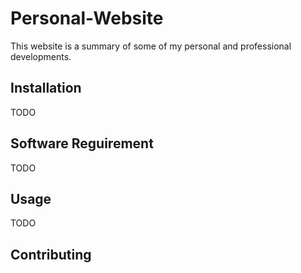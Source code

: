 # Personal-Website

This website is a summary of some of my personal and professional developments. 

## Installation

TODO

## Software Reguirement

TODO

## Usage

TODO

## Contributing

